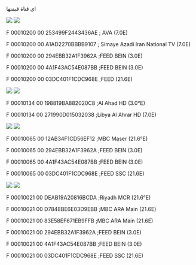 اي قناة قيمتها 

![](https://img.shields.io/badge/SID-1-red) ![](https://img.shields.io/badge/VPID-512-green) 

F 00010200 00 253499F2443436AE ; AVA (7.0E)

F 00010200 00 A1AD2270BBBB9107 ; Simaye Azadi Iran National TV (7.0E)

F 00010200 00 294EBB32A1F3962A ;FEED BEIN (3.0E)

F 00010200 00 4A1F43AC54E087BB ;FEED BEIN (3.0E)

F 00010200 00 03DC401F1CDC968E ;FEED (21.6E)

![](https://img.shields.io/badge/SID-1-red) ![](https://img.shields.io/badge/VPID-308-green) 

F 00010134 00 198819BA882020C8 ;Al Ahad HD (3.0°E)

F 00010134 00 271990D015032038 ;Libya Al Ahrar HD (7.0E)

![](https://img.shields.io/badge/SID-1-red) ![](https://img.shields.io/badge/VPID-101-green)

F 00010065 00 12AB34F1CD56EF12 ;MBC Maser (21.6°E)

F 00010065 00 294EBB32A1F3962A ;FEED BEIN (3.0E)

F 00010065 00 4A1F43AC54E087BB ;FEED BEIN (3.0E)

F 00010065 00 03DC401F1CDC968E ;FEED SSC (21.6E)

![](https://img.shields.io/badge/SID-1-red) ![](https://img.shields.io/badge/VPID-33-green)

F 00010021 00 DEAB19A20816BCDA ;Riyadh MCR (21.6°E)

F 00010021 00 D7848BE6E03D9EBB ;MBC ARA Main (21.6E)

F 00010021 00 83E58EF671EB9FFB ;MBC ARA Main (21.6E)

F 00010021 00 294EBB32A1F3962A ;FEED BEIN (3.0E)

F 00010021 00 4A1F43AC54E087BB ;FEED BEIN (3.0E)

F 00010021 00 03DC401F1CDC968E ;FEED SSC (21.6E)
